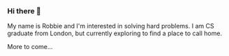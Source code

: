 ### Hi there 👋

My name is Robbie and I'm interested in solving hard problems. I am CS graduate from London, but currently exploring to find a place to call home.

More to come...

<!--
**RobbieMurray/RobbieMurray** is a ✨ _special_ ✨ repository because its `README.md` (this file) appears on your GitHub profile.

Here are some ideas to get you started:

- 🔭 I’m currently working on ...
- 🌱 I’m currently learning ...
- 👯 I’m looking to collaborate on ...
- 🤔 I’m looking for help with ...
- 💬 Ask me about ...
- 📫 How to reach me: ...
- ⚡ Fun fact: ...
-->

